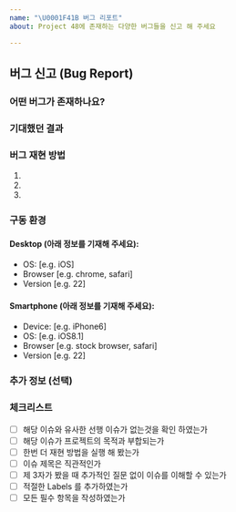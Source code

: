 ```yaml
---
name: "\U0001F41B 버그 리포트"
about: Project 48에 존재하는 다양한 버그들을 신고 해 주세요

---
```


## 버그 신고 (Bug Report)

### 어떤 버그가 존재하나요?
<!-- 버그에 대해 명확하고, 간결하게 설명해 주세요.-->
<!-- 스크린샷 혹은 에러로그 를 포함하여 작성 해 주세요-->

### 기대했던 결과
<!-- 기대했던 결과를 설명해 주세요 -->

### 버그 재현 방법
<!-- 해당 증상을 재현하기 위한 절차를 순차적으로 기술해 주세요-->

1. 
2. 
3. 

<!-- 추가설명을 작성하셔도 좋습니다 -->

### 구동 환경

#### Desktop (아래 정보를 기재해 주세요):

 - OS: [e.g. iOS]
 - Browser [e.g. chrome, safari]
 - Version [e.g. 22]

#### Smartphone (아래 정보를 기재해 주세요):

 - Device: [e.g. iPhone6]
 - OS: [e.g. iOS8.1]
 - Browser [e.g. stock browser, safari]
 - Version [e.g. 22]

### 추가 정보 (선택)
<!-- 문제에 대한 추가적인 설명을 아래에 적어주세요. -->

### 체크리스트
- [ ] 해당 이슈와 유사한 선행 이슈가 없는것을 확인 하였는가
- [ ] 해당 이슈가 프로젝트의 목적과 부합되는가
- [ ] 한번 더 재현 방법을 실행 해 봤는가
- [ ] 이슈 제목은 직관적인가
- [ ] 제 3자가 봤을 때 추가적인 질문 없이 이슈를 이해할 수 있는가
- [ ] 적절한 Labels 를 추가하였는가
- [ ] 모든 필수 항목을 작성하였는가
